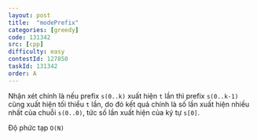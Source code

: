 ```yaml
---
layout: post
title:  "modePrefix"
categories: [greedy]
code: 131342
src: [cpp]
difficulty: easy
contestId: 127850
taskId: 131342
order: A
---
```


Nhận xét chính là nếu prefix `s(0..k)` xuất hiện `t` lần thì prefix `s(0..k-1)` cũng xuất hiện tối thiểu `t` lần, do đó kết quả chính là số lần xuất hiện nhiều nhất của chuỗi `s(0..0)`, tức số lần xuất hiện của ký tự `s[0]`.

Độ phức tạp `O(N)`
